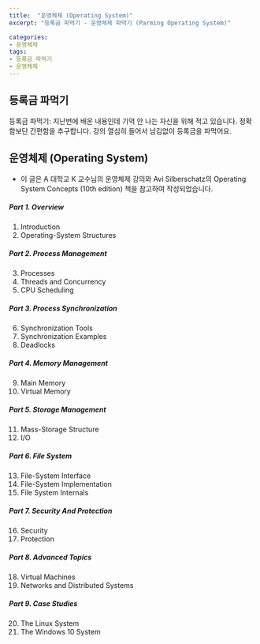 ```yaml
---
title:  "운영체제 (Operating System)"
excerpt: "등록금 파먹기 - 운영체제 파먹기 (Parming Operating System)"

categories:
- 운영체제
tags:
- 등록금 파먹기
- 운영체제
---
```


## 등록금 파먹기
등록금 파먹기: 지난번에 배운 내용인데 기억 안 나는 자신을 위해 적고 있습니다. 정확함보단 간편함을 추구합니다. 강의 열심히 들어서 남김없이 등록금을 파먹어요.

## 운영체제 (Operating System)
* 이 글은 A 대학교 K 교수님의 운영체제 강의와 Avi Silberschatz의 Operating System Concepts (10th edition) 책을 참고하여 작성되었습니다.

##### Part 1. Overview
1. Introduction
2. Operating-System Structures
##### Part 2. Process Management
3. Processes
4. Threads and Concurrency
5. CPU Scheduling
##### Part 3. Process Synchronization
6. Synchronization Tools
7. Synchronization Examples
8. Deadlocks
##### Part 4. Memory Management
9. Main Memory
10. Virtual Memory
##### Part 5. Storage Management
11. Mass-Storage Structure
12. I/O
##### Part 6. File System
13. File-System Interface
14. File-System Implementation
15. File System Internals
##### Part 7. Security And Protection
16. Security
17. Protection
##### Part 8. Advanced Topics
18. Virtual Machines
19. Networks and Distributed Systems
##### Part 9. Case Studies
20. The Linux System
21. The Windows 10 System


